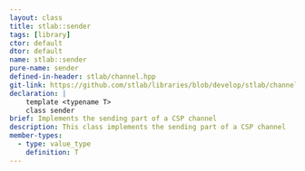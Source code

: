 ```yaml
---
layout: class
title: stlab::sender
tags: [library]
ctor: default
dtor: default
name: stlab::sender
pure-name: sender
defined-in-header: stlab/channel.hpp
git-link: https://github.com/stlab/libraries/blob/develop/stlab/channel.hpp
declaration: |
    template <typename T>
    class sender
brief: Implements the sending part of a CSP channel
description: This class implements the sending part of a CSP channel
member-types:
  - type: value_type
    definition: T
---
```

